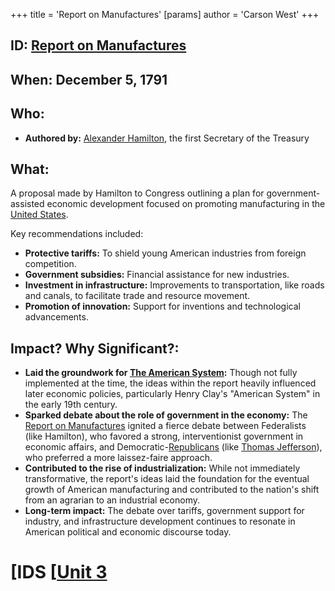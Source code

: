 +++
 title = 'Report on Manufactures'
[params]
	author = 'Carson West'
+++
## ID: [Report on Manufactures](./../report-on-manufactures/) 
## When: December 5, 1791

## Who: 
- **Authored by:** [Alexander Hamilton](./../alexander-hamilton/), the first Secretary of the Treasury

## What:
A proposal made by Hamilton to Congress outlining a plan for government-assisted economic development focused on promoting manufacturing in the [United States](./../united-states/). 

Key recommendations included:

* **Protective tariffs:**  To shield young American industries from foreign competition.
* **Government subsidies:**  Financial assistance for new industries.
* **Investment in infrastructure:**  Improvements to transportation, like roads and canals, to facilitate trade and resource movement. 
* **Promotion of innovation:**  Support for inventions and technological advancements.

## Impact? Why Significant?:

* **Laid the groundwork for [The American System](./../the-american-system/):**  Though not fully implemented at the time, the ideas within the report heavily influenced later economic policies, particularly Henry Clay's "American System" in the early 19th century.
* **Sparked debate about the role of government in the economy:** The [Report on Manufactures](./../report-on-manufactures/) ignited a fierce debate between Federalists (like Hamilton), who favored a strong, interventionist government in economic affairs, and Democratic-[Republicans](./../republicans/) (like [Thomas Jefferson](./../thomas-jefferson/)), who preferred a more laissez-faire approach.
* **Contributed to the rise of industrialization:** While not immediately transformative, the report's ideas laid the foundation for the eventual growth of American manufacturing and contributed to the nation's shift from an agrarian to an industrial economy.
* **Long-term impact:** The debate over tariffs, government support for industry, and infrastructure development continues to resonate in American political and economic discourse today. 

# [IDS [[Unit 3](./../ids-[[unit-3/)